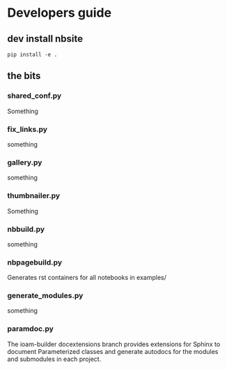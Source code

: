 # Developers guide

## dev install nbsite

`pip install -e .`

## the bits

### shared_conf.py

Something

### fix_links.py

something

### gallery.py

something

### thumbnailer.py

Something

### nbbuild.py

something

### nbpagebuild.py

Generates rst containers for all notebooks in examples/

### generate_modules.py

something

### paramdoc.py

The ioam-builder docextensions branch provides extensions for Sphinx
to document Parameterized classes and generate autodocs for the
modules and submodules in each project.
